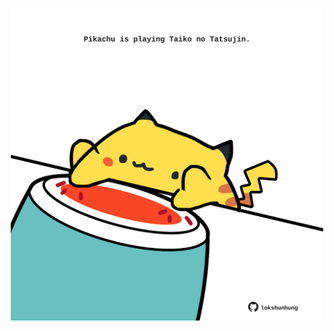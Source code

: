 <!-- built at 19/09/2025, 00:00:45 UTC -->
<p align="center">
  <img width="500" height="500" src="./ReadmeImage.svg">
</p>
